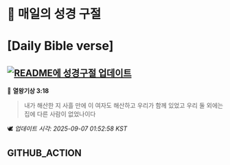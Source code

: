 # 🙏 매일의 성경 구절
# [Daily Bible verse]
## [![README에 성경구절 업데이트](https://github.com/DONGSUKA/first_test/actions/workflows/update-readme-bible.yml/badge.svg)](https://github.com/DONGSUKA/first_test/actions/workflows/update-readme-bible.yml)
<!-- START_BIBLE_VERSE -->
📖 **열왕기상 3:18**
> 내가 해산한 지 사흘 만에 이 여자도 해산하고 우리가 함께 있었고 우리 둘 외에는 집에 다른 사람이 없었나이다

🕊️ _업데이트 시각: 2025-09-07 01:52:58 KST_
  <!-- END_BIBLE_VERSE -->
## GITHUB_ACTION
